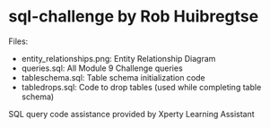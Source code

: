 # sql-challenge by Rob Huibregtse

Files: 

- entity_relationships.png: Entity Relationship Diagram
- queries.sql: All Module 9 Challenge queries
- tableschema.sql: Table schema initialization code
- tabledrops.sql: Code to drop tables (used while completing table schema)

SQL query code assistance provided by Xperty Learning Assistant 
